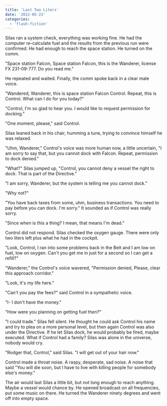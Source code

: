```yaml
---
title: 'Last Two Liters'
date: '2012-05-23'
categories:
  - 'flash-fiction'
---
```


Silas ran a system check, everything was working fine. He had the computer
re-calculate fuel and the results from the previous run were confirmed. He had
enough to reach the space station. He turned on the comm.

<!-- truncate -->


"Space station Falcon, Space station Falcon, this is the Wanderer, license FX
231-09-777. Do you read me."

He repeated and waited. Finally, the comm spoke back in a clear male voice.

"Wandered, Wanderer, this is space station Falcon Control. Repeat, this is
Control. What can I do for you today?"

"Control, I'm so glad to hear you. I would like to request permission for
docking."

"One moment, please," said Control.

Silas leaned back in his chair, humming a tune, trying to convince himself he
was relaxed.

"Uhm, Wanderer," Control's voice was more human now, a little uncertain, "I am
sorry to say that, but you cannot dock with Falcon. Repeat, permission to dock
denied."

"What?" Silas jumped up, "Control, you cannot deny a vessel the right to dock.
That is part of the Directive."

"I am sorry, Wanderer, but the system is telling me you cannot dock."

"Why not?"

"You have back taxes from some, uhm, business transactions. You need to pay
before you can dock. I'm sorry." It sounded as if Control was really sorry.

"Since when is this a thing? I mean, that means I'm dead."

Control did not respond. Silas checked the oxygen gauge. There were only two
liters left plus what he had in the cockpit.

"Look, Control, I ran into some problems back in the Belt and I am low on fuel,
low on oxygen. Can't you get me in just for a second so I can get a refill?"

"Wanderer," the Control's voice wavered, "Permission denied, Please, clear this
approach corridor."

"Look, it's my life here."

"Can't you pay the fees?" said Control in a sympathetic voice.

"I- I don't have the money."

"How were you planning on getting fuel then?"

"I could trade." Silas fell silent. He thought he could ask Control his name and
try to plea on a more personal level, but then again Control was also under the
Directive. If he let Silas dock, he would probably be fired, maybe executed.
What if Control had a family? Silas was alone in the universe, nobody would cry.

"Rodger that, Control," said Silas. "I will get out of your hair now."

Control made a throat noise. A raspy, desperate, sad noise. A noise that said
"You will die soon, but I have to live with killing people for somebody else's
money."

The air would last Silas a little bit, but not long enough to reach anything.
Maybe a vessel would chance by. He opened broadcast on all frequencies, put some
music on there. He turned the Wanderer ninety degrees and went off into empty
space.
